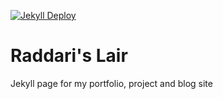 [![Jekyll Deploy](https://github.com/raddari/raddari.github.io/actions/workflows/main.yml/badge.svg)](https://github.com/raddari/raddari.github.io/actions/workflows/main.yml)

# Raddari's Lair
Jekyll page for my portfolio, project and blog site
